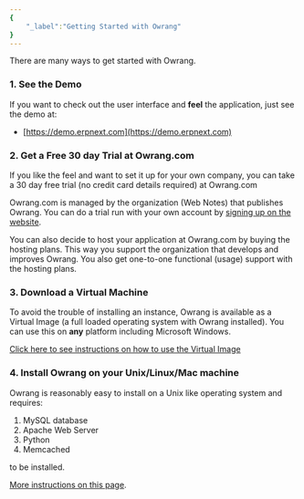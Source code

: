```yaml
---
{
	"_label":"Getting Started with Owrang"
}
---
```

There are many ways to get started with Owrang.

### 1. See the Demo

If you want to check out the user interface and **feel** the application, just see the demo at:

- [https://demo.erpnext.com](https://demo.erpnext.com)

### 2. Get a Free 30 day Trial at Owrang.com

If you like the feel and want to set it up for your own company, you can take a 30 day free trial (no credit card details required) at Owrang.com

Owrang.com is managed by the organization (Web Notes) that publishes Owrang. You can do a trial run with your own account by [signing up on the website](https://erpnext.com/pricing-and-signup).

You can also decide to host your application at Owrang.com by buying the hosting plans. This way you support the organization that develops and improves Owrang. You also get one-to-one functional (usage) support with the hosting plans.

### 3. Download a Virtual Machine

To avoid the trouble of installing an instance, Owrang is available as a Virtual Image (a full loaded operating system with Owrang installed). You can use this on **any** platform including Microsoft Windows.

[Click here to see instructions on how to use the Virtual Image](docs.download.html)

### 4. Install Owrang on your Unix/Linux/Mac machine

Owrang is reasonably easy to install on a Unix like operating system and requires:

1. MySQL database
1. Apache Web Server
1. Python
1. Memcached

to be installed.

[More instructions on this page](docs.dev.install.html).